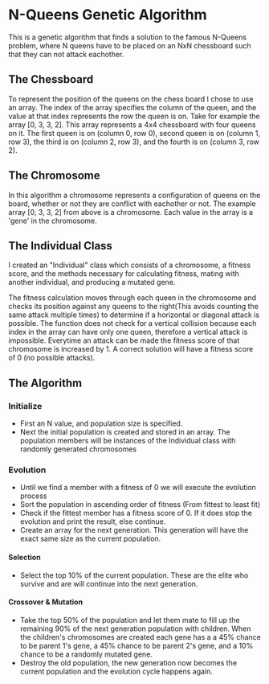 # N-Queens Genetic Algorithm

This is a genetic algorithm that finds a solution to the famous N-Queens problem, where N queens have to be placed on an NxN chessboard such that they can not attack eachother. 

## The Chessboard

To represent the position of the queens on the chess board I chose to use an array. The index of the array specifies the column of the queen, and the value at that index represents the row the queen is on. Take for example the array [0, 3, 3, 2]. This array represents a 4x4 chessboard with four queens on it. The first queen is on (column 0, row 0), second queen is on (column 1, row 3), the third is on (column 2, row 3), and the fourth is on (column 3, row 2).

## The Chromosome

In this algorithm a chromosome represents a configuration of queens on the board, whether or not they are conflict with eachother or not. The example array [0, 3, 3, 2] from above is a chromosome. Each value in the array is a 'gene' in the chromosome.

## The Individual Class

I created an "Individual" class which consists of a chromosome, a fitness score, and the methods necessary for calculating fitness, mating with another individual, and producing a mutated gene. 

The fitness calculation moves through each queen in the chromosome and checks its position against any queens to the right(This avoids counting the same attack multiple times) to determine if a horizontal or diagonal attack is possible. The function does not check for a vertical collision because each index in the array can have only one queen, therefore a vertical attack is impossible. Everytime an attack can be made the fitness score of that chromosome is increased by 1. A correct solution will have a fitness score of 0 (no possible attacks).

## The Algorithm

### Initialize
- First an N value, and population size is specified. 
- Next the initial population is created and stored in an array. The population members will be instances of the Individual class with randomly generated chromosomes

### Evolution
- Until we find a member with a fitness of 0 we will execute the evolution process
- Sort the population in ascending order of fitness (From fittest to least fit)
- Check if the fittest member has a fitness score of 0. If it does stop the evolution and print the result, else continue.
- Create an array for the next generation. This generation will have the exact same size as the current population.
#### Selection
- Select the top 10% of the current population. These are the elite who survive and are will continue into the next generation.

#### Crossover & Mutation
- Take the top 50% of the population and let them mate to fill up the remaining 90% of the next generation population with children. When the children's chromosomes are created each gene has a a 45% chance to be parent 1's gene, a 45% chance to be parent 2's gene, and a 10% chance to be a randomly mutated gene.
- Destroy the old population, the new generation now becomes the current population and the evolution cycle happens again.


